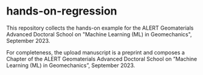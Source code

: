 # hands-on-regression

This repository collects the hands-on example for the ALERT Geomaterials Advanced Doctoral School on "Machine Learning (ML) in Geomechanics", September 2023.

For completeness, the upload manuscript is a preprint and composes a Chapter of the ALERT Geomaterials Advanced Doctoral School on ”Machine Learning (ML) in Geomechanics”, September 2023.
